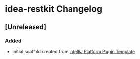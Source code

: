 <!-- Keep a Changelog guide -> https://keepachangelog.com -->

# idea-restkit Changelog

## [Unreleased]
### Added
- Initial scaffold created from [IntelliJ Platform Plugin Template](https://github.com/JetBrains/intellij-platform-plugin-template)
